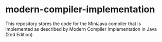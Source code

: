 # modern-compiler-implementation
This repository stores the code for the MiniJava compiler that is implemented as described by Modern Compiler Implementation in Java (2nd Edition)
